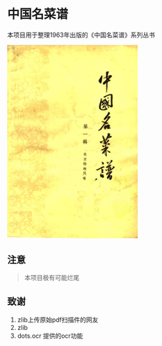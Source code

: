 # 中国名菜谱

本项目用于整理1963年出版的《中国名菜谱》系列丛书

<img src="./中国名菜谱.第一辑.北京特殊風味/imgs/cover.png" width="300">

## 注意

> 本项目极有可能烂尾

## 致谢

1. zlib上传原始pdf扫描件的网友
2. zlib
3. dots.ocr 提供的ocr功能


